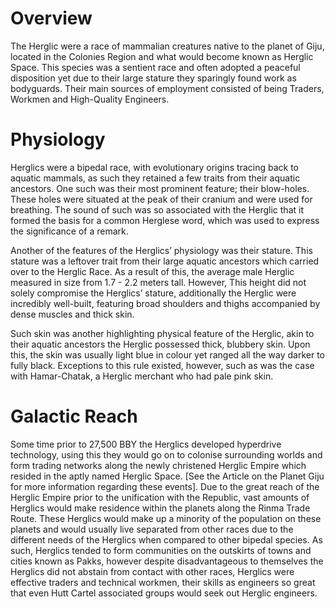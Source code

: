 # Overview

The Herglic were a race of mammalian creatures native to the planet of Giju, located in the Colonies Region and what would become known as Herglic Space.
This species was a sentient race and often adopted a peaceful disposition yet due to their large stature they sparingly found work as bodyguards.
Their main sources of employment consisted of being Traders, Workmen and High-Quality Engineers.

# Physiology

Herglics were a bipedal race, with evolutionary origins tracing back to aquatic mammals, as such they retained a few traits from their aquatic ancestors.
One such was their most prominent feature; their blow-holes.
These holes were situated at the peak of their cranium and were used for breathing.
The sound of such was so associated with the Herglic that it formed the basis for a common Herglese word, which was used to express the significance of a remark.

Another of the features of the Herglics’ physiology was their stature.
This stature was a leftover trait from their large aquatic ancestors which carried over to the Herglic Race.
As a result of this, the average male Herglic measured in size from 1.7 - 2.2 meters tall.
However, This height did not solely compromise the Herglics’ stature, additionally the Herglic were incredibly well-built, featuring broad shoulders and thighs accompanied by dense muscles and thick skin.

Such skin was another highlighting physical feature of the Herglic, akin to their aquatic ancestors the Herglic possessed thick, blubbery skin.
Upon this, the skin was usually light blue in colour yet ranged all the way darker to fully black.
Exceptions to this rule existed, however, such as was the case with Hamar-Chatak, a Herglic merchant who had pale pink skin.

# Galactic Reach

Some time prior to 27,500 BBY the Herglics developed hyperdrive technology, using this they would go on to colonise surrounding worlds and form trading networks along the newly christened Herglic Empire which resided in the aptly named Herglic Space.
\[See the Article on the Planet Giju for more information regarding these events\].
Due to the great reach of the Herglic Empire prior to the unification with the Republic, vast amounts of Herglics would make residence within the planets along the Rinma Trade Route.
These Herglics would make up a minority of the population on these planets and would usually live separated from other races due to the different needs of the Herglics when compared to other bipedal species.
As such, Herglics tended to form communities on the outskirts of towns and cities known as Pakks, however despite disadvantageous to themselves the Herglics did not abstain from contact with other races, Herglics were effective traders and technical workmen, their skills as engineers so great that even Hutt Cartel associated groups would seek out Herglic engineers.
